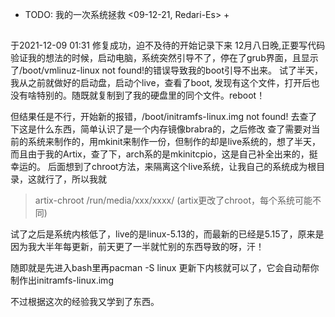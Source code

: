+ TODO: 我的一次系统拯救  <09-12-21, Redari-Es> + 
##

于2021-12-09 01:31 修复成功，迫不及待的开始记录下来
12月八日晚,正要写代码验证我的想法的时候，启动电脑，系统突然引导不了，停在了grub界面，且显示了/boot/vmlinuz-linux not found!的错误导致我的boot引导不出来。
试了半天，我从之前就做好的启动盘，启动个live，查看了boot, 发现有这个文件，打开后也没有啥特别的。随既就复制到了我的硬盘里的同个文件。reboot！

但结果任是不行，开始新的报错，/boot/initramfs-linux.img not found!
去查了下这是什么东西，简单认识了是一个内存镜像brabra的，之后修改
查了需要对当前的系统来制作的，用mkinit来制作一份，但制作的却是live系统的，想了半天，而且由于我的Artix，查了下，arch系的是mkinitcpio，这是自己补全出来的，挺幸运的。
后面想到了chroot方法，来隔离这个live系统，让我自己的系统成为根目录，这就行了，所以我就

> artix-chroot /run/media/xxx/xxxx/ (artix更改了chroot，每个系统可能不同)

试了之后是系统内核低了，live的是linux-5.13的，而最新的已经是5.15了，原来是因为我大半年每更新，前天更了一半就忙别的东西导致的呀，汗！

随即就是先进入bash里再pacman -S linux 更新下内核就可以了，它会自动帮你制作出initramfs-linux.img

不过根据这次的经验我又学到了东西。


